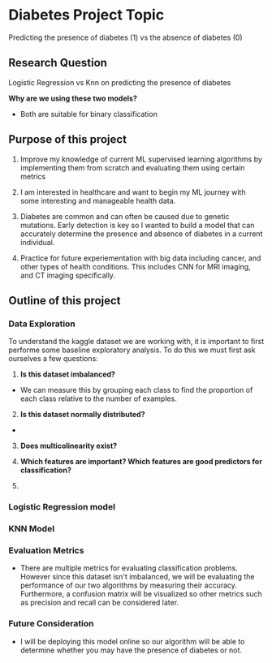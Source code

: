 # Diabetes Project Topic

Predicting the presence of diabetes (1) vs the absence of diabetes (0)


## Research Question

Logistic Regression vs Knn on predicting the presence of diabetes

**Why are we using these two models?**

- Both are suitable for binary classification


## Purpose of this project


1. Improve my knowledge of current ML supervised learning algorithms by implementing them from scratch and evaluating them using certain metrics

2. I am interested in healthcare and want to begin my ML journey with some interesting and manageable health data. 

3. Diabetes are common and can often be caused due to genetic mutations. Early detection is key so I wanted to build a model that can accurately determine the presence and absence of diabetes in a current individual. 

4. Practice for future experiementation with big data including cancer, and other types of health conditions. This includes CNN for MRI imaging, and CT imaging specifically. 

## Outline of this project

### Data Exploration

To understand the kaggle dataset we are working with, it is important to first performe some baseline exploratory analysis. To do this we must first ask ourselves a few questions:

1. **Is this dataset imbalanced?**
- We can measure this by grouping each class to find the proportion of each class relative to the number of examples. 

2. **Is this dataset normally distributed?**
- 

3. **Does multicolinearity exist?**


4. **Which features are important? Which features are good predictors for classification?**

5. 


### Logistic Regression model






### KNN Model




### Evaluation Metrics

- There are multiple metrics for evaluating classification problems. However since this dataset isn't imbalanced, we will be evaluating the performance of our two algorithms by measuring their accuracy. Furthermore, a confusion matrix will be visualized so other metrics such as precision and recall can be considered later. 



### Future Consideration

- I will be deploying this model online so our algorithm will be able to determine whether you may have the presence of diabetes or not. 








